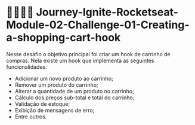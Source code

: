 # 🚀👨🏾‍🚀 Journey-Ignite-Rocketseat-Module-02-Challenge-01-Creating-a-shopping-cart-hook

Nesse desafio o objetivo principal foi criar um hook de carrinho de compras. Nela existe um hook que implementa as seguintes funcionalidades:

- Adicionar um novo produto ao carrinho;
- Remover um produto do carrinho;
- Alterar a quantidade de um produto no carrinho;
- Cálculo dos preços sub-total e total do carrinho;
- Validação de estoque;
- Exibição de mensagens de erro;
- Entre outros.
